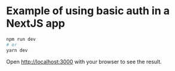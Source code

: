 # Example of using basic auth in a NextJS app 

```bash
npm run dev
# or
yarn dev
```

Open [http://localhost:3000](http://localhost:3000) with your browser to see the result.

